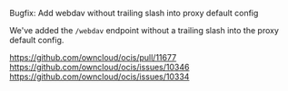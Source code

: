 Bugfix: Add webdav without trailing slash into proxy default config

We've added the `/webdav` endpoint without a trailing slash into the proxy default config.

https://github.com/owncloud/ocis/pull/11677
https://github.com/owncloud/ocis/issues/10346
https://github.com/owncloud/ocis/issues/10334

